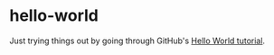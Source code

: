 # hello-world

Just trying things out by going through GitHub's [Hello World tutorial](https://guides.github.com/activities/hello-world/).
